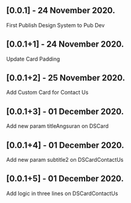 ## [0.0.1] - 24 November 2020.

First Publish Design System to Pub Dev

## [0.0.1+1] - 24 November 2020.

Update Card Padding

## [0.0.1+2] - 25 November 2020.

Add Custom Card for Contact Us

## [0.0.1+3] - 01 December 2020.

Add new param titleAngsuran on DSCard

## [0.0.1+4] - 01 December 2020.

Add new param subtitle2 on DSCardContactUs

## [0.0.1+5] - 01 December 2020.

Add logic in three lines on DSCardContactUs